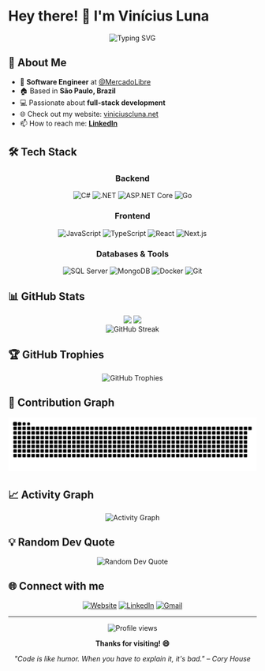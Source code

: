 # Hey there! 👋 I'm Vinícius Luna

<div align="center">
  <img src="https://readme-typing-svg.herokuapp.com?font=Fira+Code&pause=1000&color=00F7FF&center=true&vCenter=true&width=435&lines=Software+Engineer+%7C+.NET+Expert;React+%7C+Next.js+Developer;Golang+%7C+Backend+Enthusiast;Building+amazing+experiences;Always+learning+new+things!" alt="Typing SVG" />
</div>

## 🚀 About Me

- 💼 **Software Engineer** at [@MercadoLibre](https://github.com/mercadolibre)
- 🏠 Based in **São Paulo, Brazil**
- 💻 Passionate about **full-stack development**
- 🌐 Check out my website: [viniciuscluna.net](https://viniciuscluna.net)
- 📫 How to reach me: **[LinkedIn](https://linkedin.com/in/viniciuscluna)**

## 🛠️ Tech Stack

<div align="center">

### Backend
![C#](https://img.shields.io/badge/C%23-239120?style=for-the-badge&logo=c-sharp&logoColor=white)
![.NET](https://img.shields.io/badge/.NET-5C2D91?style=for-the-badge&logo=.net&logoColor=white)
![ASP.NET Core](https://img.shields.io/badge/ASP.NET%20Core-0078d4?style=for-the-badge&logo=.net&logoColor=white)
![Go](https://img.shields.io/badge/Go-00ADD8?style=for-the-badge&logo=go&logoColor=white)

### Frontend
![JavaScript](https://img.shields.io/badge/JavaScript-F7DF1E?style=for-the-badge&logo=javascript&logoColor=black)
![TypeScript](https://img.shields.io/badge/TypeScript-007ACC?style=for-the-badge&logo=typescript&logoColor=white)
![React](https://img.shields.io/badge/React-20232A?style=for-the-badge&logo=react&logoColor=61DAFB)
![Next.js](https://img.shields.io/badge/Next.js-000000?style=for-the-badge&logo=next.js&logoColor=white)

### Databases & Tools
![SQL Server](https://img.shields.io/badge/SQL%20Server-CC2927?style=for-the-badge&logo=microsoft-sql-server&logoColor=white)
![MongoDB](https://img.shields.io/badge/MongoDB-4EA94B?style=for-the-badge&logo=mongodb&logoColor=white)
![Docker](https://img.shields.io/badge/Docker-2496ED?style=for-the-badge&logo=docker&logoColor=white)
![Git](https://img.shields.io/badge/Git-F05032?style=for-the-badge&logo=git&logoColor=white)

</div>

## 📊 GitHub Stats

<div align="center">
  <img height="180em" src="https://github-readme-stats.vercel.app/api?username=viniciuscluna&show_icons=true&theme=tokyonight&include_all_commits=true&count_private=true"/>
  <img height="180em" src="https://github-readme-stats.vercel.app/api/top-langs/?username=viniciuscluna&layout=compact&langs_count=7&theme=tokyonight"/>
</div>

<div align="center">
  <img src="https://github-readme-streak-stats.herokuapp.com/?user=viniciuscluna&theme=tokyonight" alt="GitHub Streak" />
</div>

## 🏆 GitHub Trophies

<div align="center">
  <img src="https://github-profile-trophy.vercel.app/?username=viniciuscluna&theme=tokyonight&no-frame=false&no-bg=true&margin-w=4" alt="GitHub Trophies" />
</div>

## 🐍 Contribution Graph

<div align="center">
  <img src="https://github.com/viniciuscluna/viniciuscluna/blob/output/github-contribution-grid-snake.svg" alt="Snake animation" />
</div>

## 📈 Activity Graph

<div align="center">
  <img src="https://github-readme-activity-graph.vercel.app/graph?username=viniciuscluna&theme=tokyo-night&area=true&hide_border=true" alt="Activity Graph" />
</div>

## 💡 Random Dev Quote

<div align="center">
  <img src="https://quotes-github-readme.vercel.app/api?type=horizontal&theme=tokyonight" alt="Random Dev Quote" />
</div>

## 🌐 Connect with me

<div align="center">
  
[![Website](https://img.shields.io/badge/Website-000000?style=for-the-badge&logo=About.me&logoColor=white)](https://viniciuscluna.net)
[![LinkedIn](https://img.shields.io/badge/LinkedIn-0077B5?style=for-the-badge&logo=linkedin&logoColor=white)](https://linkedin.com/in/viniciuscluna)
[![Gmail](https://img.shields.io/badge/Gmail-D14836?style=for-the-badge&logo=gmail&logoColor=white)](mailto:viniciuscluna@gmail.com)

</div>

---

<div align="center">
  <img src="https://komarev.com/ghpvc/?username=viniciuscluna&label=Profile%20views&color=0e75b6&style=flat" alt="Profile views" />
  
  **Thanks for visiting! 😄**
  
  *"Code is like humor. When you have to explain it, it's bad." – Cory House*
</div>